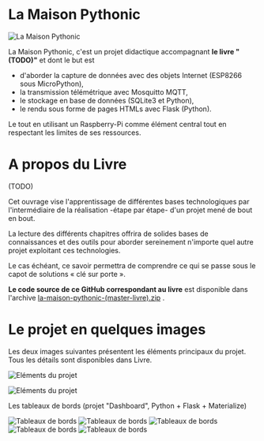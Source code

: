 # La Maison Pythonic

![La Maison Pythonic](res/logo/la-maison-pythonic.png)

La Maison Pythonic, c'est un projet didactique accompagnant __le livre "(TODO)"__ et dont le but est 
* d'aborder la capture de données avec des objets Internet (ESP8266 sous MicroPython),  
* la transmission télémétrique avec Mosquitto MQTT, 
* le stockage en base de données (SQLite3 et Python), 
* le rendu sous forme de pages HTMLs avec Flask (Python). 

Le tout en utilisant un Raspberry-Pi comme élément central tout en respectant les limites de ses ressources.

# A propos du Livre 

(TODO)

Cet ouvrage vise l'apprentissage de différentes bases technologiques par l'intermédiaire de la réalisation -étape par étape- d'un projet mené de bout en bout. 

La lecture des différents chapitres offrira de solides bases de connaissances et des outils pour aborder sereinement n'importe quel autre projet exploitant ces technologies.

Le cas échéant, ce savoir permettra de comprendre ce qui se passe sous le capot de solutions « clé sur porte ». 

__Le code source de ce GitHub correspondant au livre__ est disponible dans l'archive [la-maison-pythonic-(master-livre).zip](res/la-maison-pythonic-(master-livre).zip) . 

# Le projet en quelques images

Les deux images suivantes présentent les éléments principaux du projet. Tous les détails sont disponibles dans Livre.

![Eléments du projet](res/info/project-howto-0.png)

![Eléments du projet](res/info/project-howto-1.png)

Les tableaux de bords (projet "Dashboard", Python + Flask + Materialize)

![Tableaux de bords](res/info/dashboard-1.png)
![Tableaux de bords](res/info/dashboard-2.png)
![Tableaux de bords](res/info/dashboard-3.png)
![Tableaux de bords](res/info/dashboard-4.png)
![Tableaux de bords](res/info/dashboard-5.png)
